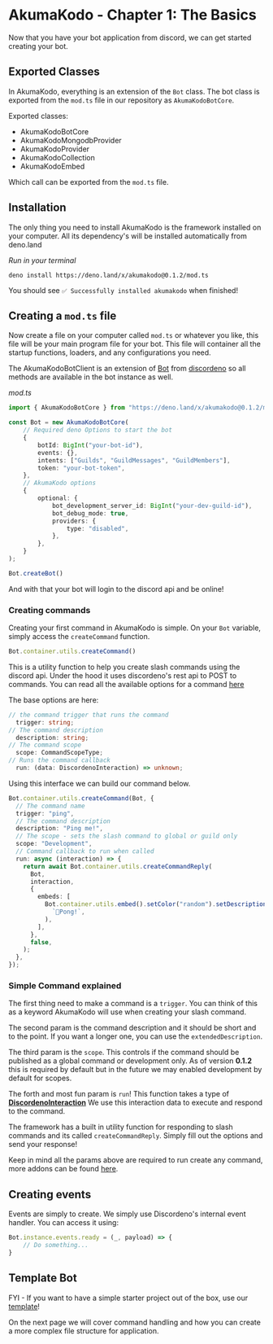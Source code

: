 # AkumaKodo - Chapter 1: The Basics

Now that you have your bot application from discord, we can get started creating your bot.

## Exported Classes

In AkumaKodo, everything is an extension of the `Bot` class. The bot class is exported from the `mod.ts` file in our repository as
`AkumaKodoBotCore`.

Exported classes:

- AkumaKodoBotCore
- AkumaKodoMongodbProvider
- AkumaKodoProvider
- AkumaKodoCollection
- AkumaKodoEmbed

Which call can be exported from the `mod.ts` file.

## Installation

The only thing you need to install AkumaKodo is the framework installed on your computer. All its dependency's will be installed automatically from deno.land

_Run in your terminal_

```
deno install https://deno.land/x/akumakodo@0.1.2/mod.ts
```

You should see `✅ Successfully installed akumakodo` when finished!

## Creating a `mod.ts` file

Now create a file on your computer called `mod.ts` or whatever you like, this file will be your main program file for your bot. This file will container all the
startup functions, loaders, and any configurations you need.

The AkumaKodoBotClient is an extension of [Bot](https://deno.land/x/discordeno@13.0.0-rc18/src/bot.ts) from [discordeno](https://github.com/discordeno/discordeno) so all methods are available in the bot instance as well.

_mod.ts_

```typescript
import { AkumaKodoBotCore } from "https://deno.land/x/akumakodo@0.1.2/mod.ts";

const Bot = new AkumaKodoBotCore(
	// Required deno Options to start the bot
	{
		botId: BigInt("your-bot-id"),
		events: {},
		intents: ["Guilds", "GuildMessages", "GuildMembers"],
		token: "your-bot-token",
	},
	// AkumaKodo options
	{
		optional: {
			bot_development_server_id: BigInt("your-dev-guild-id"),
			bot_debug_mode: true,
			providers: {
				type: "disabled",
			},
		},
	}
);

Bot.createBot()
```

And with that your bot will login to the discord api and be online!

### Creating commands

Creating your first command in AkumaKodo is simple. On your `Bot` variable, simply access the `createCommand` function.
```ts
Bot.container.utils.createCommand()
```

This is a utility function to help you create slash commands using the discord api. Under the hood it uses discordeno's rest api to POST to 
commands. You can read all the available options for a command [here](https://github.com/AkumaKodo/AkumaKodo/blob/alpha/core/interfaces/Command.ts)

The base options are here:
```ts
// the command trigger that runs the command
  trigger: string;
// The command description
  description: string;
// The command scope
  scope: CommandScopeType;
// Runs the command callback
  run: (data: DiscordenoInteraction) => unknown;
```

Using this interface we can build our command below.

```ts
Bot.container.utils.createCommand(Bot, {
  // The command name
  trigger: "ping",
  // The command description
  description: "Ping me!",
  // The scope - sets the slash command to global or guild only
  scope: "Development",
  // Command callback to run when called
  run: async (interaction) => {
    return await Bot.container.utils.createCommandReply(
      Bot,
      interaction,
      {
        embeds: [
          Bot.container.utils.embed().setColor("random").setDescription(
            `🏓Pong!`,
          ),
        ],
      },
      false,
    );
  },
});
```
### Simple Command explained

The first thing need to make a command is a `trigger`. You can think of this as a keyword AkumaKodo will use when creating your slash command.

The second param is the command description and it should be short and to the point. If you want a longer one, you can use the `extendedDescription`.

The third param is the `scope`. This controls if the command should be published as a global command or development only. As of version **0.1.2** this is required by default 
but in the future we may enabled development by default for scopes.

The forth and most fun param is `run`! This function takes a type of **[DiscordenoInteraction](https://doc.deno.land/https://deno.land/x/discordeno@13.0.0-rc18/mod.ts/~/DiscordenoInteraction)** We use this interaction data to execute and respond to the command.

The framework has a built in utility function for responding to slash commands and its called `createCommandReply`. Simply fill out the options and send your response!

Keep in mind all the params above are required to run create any command, more addons can be found [here](https://github.com/AkumaKodo/AkumaKodo/blob/alpha/core/interfaces/Command.ts).

## Creating events

Events are simply to create. We simply use Discordeno's internal event handler. You can access it using:

```ts
Bot.instance.events.ready = (_, payload) => {
    // Do something...
}
```

## Template Bot

FYI - If you want to have a simple starter project out of the box, use our [template](https://github.com/AkumaKodo/templates)!

On the next page we will cover command handling and how you can create a more complex file structure for application.